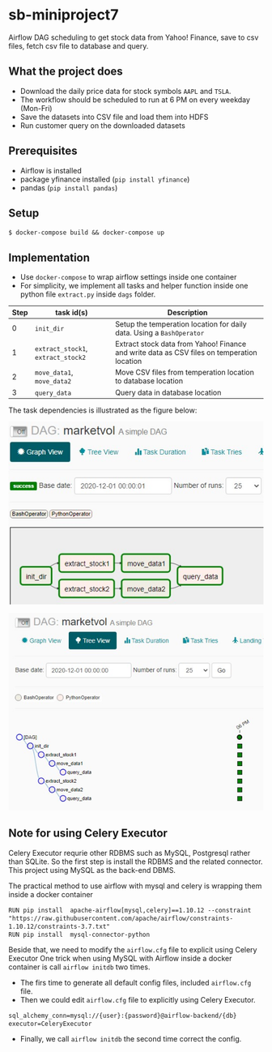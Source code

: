 # sb-miniproject7
Airflow DAG scheduling to get stock data from Yahoo! Finance, save to csv files, fetch csv file to database and query.

## What the project does
* Download the daily price data for stock symbols `AAPL` and `TSLA`. 
* The workflow should be scheduled to run at 6 PM on every weekday (Mon-Fri)
* Save the datasets into CSV file and load them into HDFS
* Run customer query on the downloaded datasets

## Prerequisites
* Airflow is installed
* package yfinance installed (`pip install yfinance`)
* pandas (`pip install pandas`)

## Setup
```
$ docker-compose build && docker-compose up
```

## Implementation
* Use `docker-compose` to wrap airflow settings inside one container
* For simplicity, we implement all tasks and helper function inside one python file `extract.py` inside `dags` folder.

Step | task id(s) | Description
---- | --------|------------
0| `init_dir`| Setup the temperation location for daily data. Using a `BashOperator`
1| `extract_stock1`, `extract_stock2` | Extract stock data from Yahoo! Finance and write data as CSV files on temperation location
2| `move_data1`, `move_data2` | Move CSV files from temperation location to database location
3| `query_data` | Query data in database location

The task dependencies is illustrated as the figure below:

![Dag graph view](images/dag_graphview.jpg)

![Dag graph view](images/dag_treeview.jpg)

## Note for using Celery Executor
Celery Executor requrie other RDBMS such as MySQL, Postgresql rather than SQLite. So the first step is install the RDBMS and the related connector. This project using MySQL as the back-end DBMS.

The practical method to use airflow with mysql and celery is wrapping them inside a docker container
```
RUN pip install  apache-airflow[mysql,celery]==1.10.12 --constraint "https://raw.githubusercontent.com/apache/airflow/constraints-1.10.12/constraints-3.7.txt"
RUN pip install  mysql-connector-python
```

Beside that, we need to modify the `airflow.cfg` file to explicit using Celery Executor
One trick when using MySQL with Airflow inside a docker container is call `airflow initdb` two times. 

* The firs time to generate all default config files, included `airflow.cfg` file. 
* Then we could edit `airflow.cfg` file to explicitly using Celery Executor.
```
sql_alchemy_conn=mysql://{user}:{password}@airflow-backend/{db}
executor=CeleryExecutor
```
* Finally, we call `airflow initdb` the second time correct the config.
